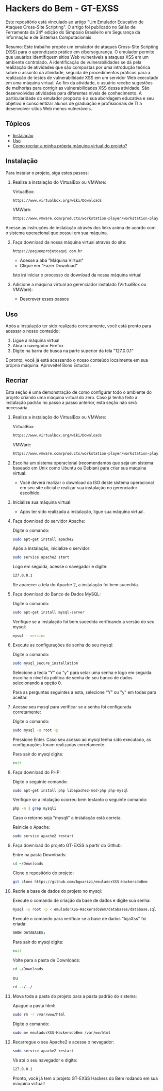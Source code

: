 # Hackers do Bem - GT-EXSS

Este repositório está vinculado ao artigo "Um Emulador Educativo de Ataques Cross-Site Scripting". O artigo foi publicado no Salão de Ferramenta da 24º edição do Simpósio Brasileiro em Segurança da Informação e de Sistemas Computacionais.

Resumo: Este trabalho propõe um emulador de ataques Cross-Site Scripting (XSS) para o aprendizado prático em cibersegurança. O emulador permite que usuários identifiquem sítios Web vulneráveis a ataques XSS em um ambiente controlado. A identificação de vulnerabilidades se dá pela realização de atividades que são compostas por uma introdução teórica sobre o assunto da atividade, seguida de procedimentos práticos para a realização de testes de vulnerabilidade XSS em um servidor Web executado em uma máquina virtual. Ao fim da atividade, o usuário recebe sugestões de melhorias para corrigir as vulnerabilidades XSS dessa atividade. São desenvolvidas atividades para diferentes níveis de conhecimento. A particularidade do emulador proposto é a sua abordagem educativa e seu objetivo é conscientizar alunos de graduação e profissionais de TI a desenvolver sítios Web menos vulneráveis.


## Tópicos

- [Instalação](#instalação)
- [Uso](#uso)
- [Como recriar a minha própria máquina virtual do projeto?](#Recriar)

## Instalação

Para instalar o projeto, siga estes passos:

1. Realize a instalação do VirtualBox ou VMWare:

    VirtualBox:

    ```bash
    https://www.virtualbox.org/wiki/Downloads
    ```
    VMWare:

    ```bash
    https://www.vmware.com/products/workstation-player/workstation-player-evaluation.html.html.html.html
    ```
Acesse as instruções de instalação através dos links acima de acordo com o sistema operacional que possui em sua máquina. 

2. Faça download da nossa máquina virtual através do site:

   ```bash
   https://pegueoprojetoaqui.com.br
    ```
   - Acesse a aba "Máquina Virtual"
   - Clique em "Fazer Download"

   Isto irá iniciar o processo de download da nossa máquina virtual

3. Adicione a máquina virtual ao gerenciador instalado (VirtualBox ou VMWare):

   - Descrever esses passos


## Uso

Após a instalação ter sido realizada corretamente, você está pronto para acessar o nosso conteúdo:

1. Ligue a máquina virtual
2. Abra o navegador Firefox
3. Digite na barra de busca na parte superior da tela "127.0.0.1"

E pronto, você já está acessando o nosso conteúdo localmente em sua própria máquina. Aproveite! Bons Estudos.

## Recriar

Esta seção é uma demonstração de como configurar todo o ambiente do projeto criando uma máquina virtual do zero. Caso já tenha feito a instalação padrão no passo a passo anterior, esta seção não será necessária.

1. Realize a instalação do VirtualBox ou VMWare:

    VirtualBox:

    ```bash
    https://www.virtualbox.org/wiki/Downloads
    ```
    VMWare:

    ```bash
    https://www.vmware.com/products/workstation-player/workstation-player-evaluation.html.html.html.html
    ```
2. Escolha um sistema operacional (recomendamos que seja um sistema baseado em Unix como Ubuntu ou Debian) para criar sua máquina virtual:

    - Você deverá realizar o download da ISO deste sistema operacional em seu site oficial e realizar sua instalação no gerenciador escolhido.

3. Inicialize sua máquina virtual

    - Após ter sido realizada a instalação, ligue sua máquina virtual.

4. Faça download do servidor Apache:

    Digite o comando:

    ```bash
    sudo apt-get install apache2
    ```
    Após a instalação, inicialize o servidor:

    ```bash
    sudo service apache2 start
    ```
    Logo em seguida, acesse o navegador e digite:

    ```bash
    127.0.0.1
    ```
    Se aparecer a tela do Apache 2, a instalação foi bem sucedida.

4. Faça download do Banco de Dados MySQL:

    Digite o comando:

    ```bash
    sudo apt-get install mysql-server
    ```

    Verifique se a instalação foi bem sucedida verificando a versão do seu mysql:

    ```bash
    mysql --version
    ```

5. Execute as configurações de senha do seu mysql:

    Digite o comando:

    ```bash
    sudo mysql_secure_installation
    ```

    Selecione a tecla "Y" ou "y" para setar uma senha e logo em seguida escolha o nível da política de senha do seu banco de dados selecionando a opção 0.

    Para as perguntas seguintes a esta, selecione "Y" ou "y" em todas para aceitar.

6. Acesse seu mysql para verificar se a senha foi configurada corretamente:

    Digite o comando:

    ```bash
    sudo mysql -u root -p
    ```

    Pressione Enter. Caso seu acesso ao mysql tenha sido executado, as configurações foram realizadas corretamente.

    Para sair do mysql digite:

    ```bash
    exit
    ```

7. Faça download do PHP:

    Digite o seguinte comando:

    ```bash
    sudo apt-get install php libapache2-mod-php php-mysql
    ```

    Verifique se a intalação ocorreu bem testanto o seguinte comando:

    ```bash
    php -m | grep mysqli
    ```

    Caso o retorno seja "mysqli" a instalação está correta.

    Reinicie o Apache:

    ```bash
    sudo service apache2 restart
    ```

8. Faça download do projeto GT-EXSS a partir do Github:

    Entre na pasta Downloads:

    ```bash
    cd ~/Downloads
    ```
    Clone o repositório do projeto:

    ```bash
    git clone https://github.com/bguarizi/emuladorXSS-HackersdoBem
    ```

9. Recrie a base de dados do projeto no mysql:

    Execute o comando de criação da base de dados e digite sua senha:

    ```bash
    mysql -u root -p < emuladorXSS-HackersdoBem/databases/database.sql
    ```

    Execute o comando para verificar se a base de dados "lojaXss" foi criada:

    ```bash
    SHOW DATABASES;
    ```
    Para sair do mysql digite:

    ```bash
    exit
    ```

    Volte para a pasta de Downloads:

    ```bash
    cd ~/Downloads
    ```

    ou 

    ```bash
    cd ../../
    ```

10. Mova toda a pasta do projeto para a pasta padrão do sistema:

    Apague a pasta html:

    ```bash
    sudo rm -r /var/www/html
    ```

    Digite o comando:

    ```bash
    sudo mv emuladorXSS-HackersdoBem /var/ww/html
    ```

11. Recarregue o seu Apache2 e acesse o nevagador:

    ```bash
    sudo service apache2 restart
    ```

    Vá até o seu navegador e digite:

    ```bash
    127.0.0.1
    ```

    Pronto, você já tem o projeto GT-EXSS Hackers do Bem rodando em sua máquina virtual!


